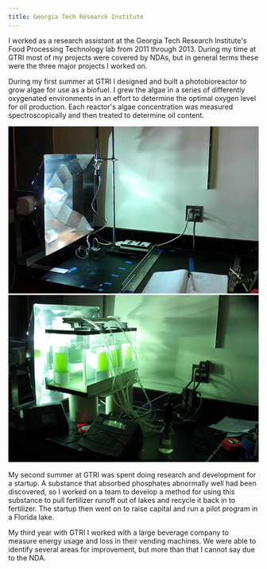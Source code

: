 ```yaml
---
title: Georgia Tech Research Institute
---
```


I worked as a research assistant at the Georgia Tech Research Institute's Food Processing Technology lab from 2011 through 2013. During my time at GTRI most of my projects were covered by NDAs, but in general terms these were the three major projects I worked on.



During my first summer at GTRI I designed and built a photobioreactor to grow algae for use as a biofuel. I grew the algae in a series of differently oxygenated environments in an effort to determine the optimal oxygen level for oil production. Each reactor's algae concentration was measured spectroscopically and then treated to determine oil content.

![Bioreactor Light](assets/img/work/proj-7/img1.jpg)
![Bioreactor](assets/img/work/proj-7/img2.jpg)

My second summer at GTRI was spent doing research and development for a startup. A substance that absorbed phosphates abnormally well had been discovered, so I worked on a team to develop a method for using this substance to pull fertilizer runoff out of lakes and recycle it back in to fertilizer. The startup then went on to raise capital and run a pilot program in a Florida lake.

My third year with GTRI I worked with a large beverage company to measure energy usage and loss in their vending machines. We were able to identify several areas for improvement, but more than that I cannot say due to the NDA.
